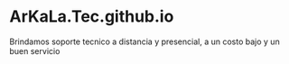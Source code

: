 # ArKaLa.Tec.github.io
Brindamos soporte tecnico a distancia y presencial, a un costo bajo y un buen servicio
